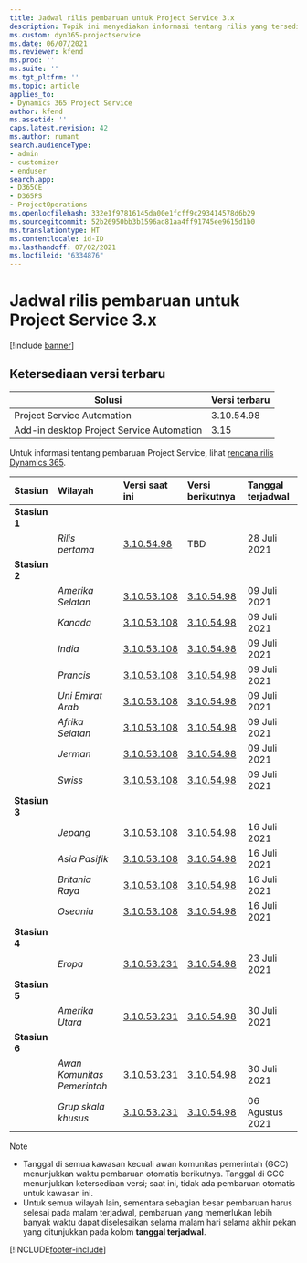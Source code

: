 ```yaml
---
title: Jadwal rilis pembaruan untuk Project Service 3.x
description: Topik ini menyediakan informasi tentang rilis yang tersedia dan yang akan datang dari Dynamics 365 Project Service Automation.
ms.custom: dyn365-projectservice
ms.date: 06/07/2021
ms.reviewer: kfend
ms.prod: ''
ms.suite: ''
ms.tgt_pltfrm: ''
ms.topic: article
applies_to:
- Dynamics 365 Project Service
author: kfend
ms.assetid: ''
caps.latest.revision: 42
ms.author: rumant
search.audienceType:
- admin
- customizer
- enduser
search.app:
- D365CE
- D365PS
- ProjectOperations
ms.openlocfilehash: 332e1f97816145da00e1fcff9c293414578d6b29
ms.sourcegitcommit: 52b26950bb3b1596ad81aa4ff91745ee9615d1b0
ms.translationtype: HT
ms.contentlocale: id-ID
ms.lasthandoff: 07/02/2021
ms.locfileid: "6334876"
---
```

# <a name="update-release-schedule-for-project-service-3x"></a>Jadwal rilis pembaruan untuk Project Service 3.x

[!include [banner](../includes/psa-now-project-operations.md)]

## <a name="latest-version-availability"></a>Ketersediaan versi terbaru

| Solusi  | Versi terbaru |
|-------|----|
| Project Service Automation    | 3.10.54.98 |
| Add-in desktop Project Service Automation                | 3.15          |

Untuk informasi tentang pembaruan Project Service, lihat [rencana rilis Dynamics 365](/dynamics365/release-plans/). 

| Stasiun  | Wilayah | Versi saat ini | Versi berikutnya |  Tanggal terjadwal
| :---   | :---   | :---   | :---   |:---   |         
|<strong>Stasiun 1</strong> | |  |  | |
| | <i>Rilis pertama</i> | [3.10.54.98](whats-new-ur-33.md) | TBD | 28 Juli 2021
|<strong>Stasiun 2</strong> | |  |  | |
| | <i>Amerika Selatan</i> | [3.10.53.108](whats-new-ur-32.md) | [3.10.54.98](whats-new-ur-33.md) | 09 Juli 2021
| | <i>Kanada</i> | [3.10.53.108](whats-new-ur-32.md) | [3.10.54.98](whats-new-ur-33.md) | 09 Juli 2021
| | <i>India</i> | [3.10.53.108](whats-new-ur-32.md) | [3.10.54.98](whats-new-ur-33.md) | 09 Juli 2021
| | <i>Prancis</i> | [3.10.53.108](whats-new-ur-32.md) | [3.10.54.98](whats-new-ur-33.md) | 09 Juli 2021
| | <i>Uni Emirat Arab</i> | [3.10.53.108](whats-new-ur-32.md) | [3.10.54.98](whats-new-ur-33.md) | 09 Juli 2021
| | <i>Afrika Selatan</i> | [3.10.53.108](whats-new-ur-32.md) | [3.10.54.98](whats-new-ur-33.md) | 09 Juli 2021
| | <i>Jerman</i> | [3.10.53.108](whats-new-ur-32.md) | [3.10.54.98](whats-new-ur-33.md) | 09 Juli 2021
| | <i>Swiss</i> | [3.10.53.108](whats-new-ur-32.md) | [3.10.54.98](whats-new-ur-33.md) | 09 Juli 2021
|<strong>Stasiun 3</strong> | |  |  | |
| | <i>Jepang</i> | [3.10.53.108](whats-new-ur-32.md) | [3.10.54.98](whats-new-ur-33.md) | 16 Juli 2021
| | <i>Asia Pasifik</i> | [3.10.53.108](whats-new-ur-32.md) | [3.10.54.98](whats-new-ur-33.md) | 16 Juli 2021
| | <i>Britania Raya</i> | [3.10.53.108](whats-new-ur-32.md) | [3.10.54.98](whats-new-ur-33.md) | 16 Juli 2021
| | <i>Oseania</i> | [3.10.53.108](whats-new-ur-32.md) | [3.10.54.98](whats-new-ur-33.md) | 16 Juli 2021
|<strong>Stasiun 4</strong> | |  |  | |
| | <i>Eropa</i> | [3.10.53.231](whats-new-ur-32-5.md) | [3.10.54.98](whats-new-ur-33.md) | 23 Juli 2021
|<strong>Stasiun 5</strong> | |  |  | |
| | <i>Amerika Utara</i> | [3.10.53.231](whats-new-ur-32-5.md) | [3.10.54.98](whats-new-ur-33.md) | 30 Juli 2021
|<strong>Stasiun 6</strong> | |  |  | |
| | <i>Awan Komunitas Pemerintah</i> | [3.10.53.231](whats-new-ur-32-5.md) | [3.10.54.98](whats-new-ur-33.md) | 30 Juli 2021
| | <i>Grup skala khusus</i> | [3.10.53.231](whats-new-ur-32-5.md) | [3.10.54.98](whats-new-ur-33.md) | 06 Agustus 2021

>[!Note]
> - Tanggal di semua kawasan kecuali awan komunitas pemerintah (GCC) menunjukkan waktu pembaruan otomatis berikutnya. Tanggal di GCC menunjukkan ketersediaan versi; saat ini, tidak ada pembaruan otomatis untuk kawasan ini.
> - Untuk semua wilayah lain, sementara sebagian besar pembaruan harus selesai pada malam terjadwal, pembaruan yang memerlukan lebih banyak waktu dapat diselesaikan selama malam hari selama akhir pekan yang ditunjukkan pada kolom **tanggal terjadwal**.


[!INCLUDE[footer-include](../includes/footer-banner.md)]
